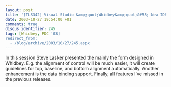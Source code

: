 ```yaml
---
layout: post
title: '[TLS342] Visual Studio &amp;quot;Whidbey&amp;quot;&#58; New IDE Features for Building Windows Forms Applications'
date: 2003-10-27 19:54:00 +01
comments: true
disqus_identifier: 245
tags: [Whidbey, PDC '03]
redirect_from:
  - /blog/archive/2003/10/27/245.aspx
---
```


In this session Steve Lasker presented the mainly the form designed in Whidbey. E.g. the alignment of control will be much easier, it will create guidelines for top, baseline, and bottom alignment automatically. Another enhancement is the data binding support. Finally, all features I've missed in the previous releases.
